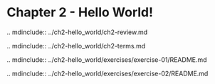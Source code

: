 # Chapter 2 - Hello World!

.. mdinclude:: ../ch2-hello_world/ch2-review.md

.. mdinclude:: ../ch2-hello_world/ch2-terms.md

.. mdinclude:: ../ch2-hello_world/exercises/exercise-01/README.md

.. mdinclude:: ../ch2-hello_world/exercises/exercise-02/README.md
